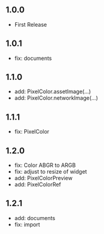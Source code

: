 ## 1.0.0

- First Release

## 1.0.1

- fix: documents

## 1.1.0

- add: PixelColor.assetImage(...)
- add: PixelColor.networkImage(...)

## 1.1.1

- fix: PixelColor

## 1.2.0

- fix: Color ABGR to ARGB
- fix: adjust to resize of widget
- add: PixelColorPreview
- add: PixelColorRef

## 1.2.1

- add: documents
- fix: import